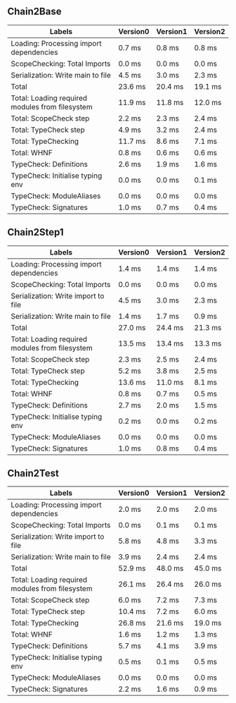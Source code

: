
## Chain2Base

Labels|Version0|Version1|Version2
---|---|---|---
Loading: Processing import dependencies|0.7 ms|0.8 ms|0.8 ms
ScopeChecking: Total Imports|0.0 ms|0.0 ms|0.0 ms
Serialization: Write main to file|4.5 ms|3.0 ms|2.3 ms
Total|23.6 ms|20.4 ms|19.1 ms
Total: Loading required modules from filesystem|11.9 ms|11.8 ms|12.0 ms
Total: ScopeCheck step|2.2 ms|2.3 ms|2.4 ms
Total: TypeCheck step|4.9 ms|3.2 ms|2.4 ms
Total: TypeChecking|11.7 ms|8.6 ms|7.1 ms
Total: WHNF|0.8 ms|0.6 ms|0.6 ms
TypeCheck: Definitions|2.6 ms|1.9 ms|1.6 ms
TypeCheck: Initialise typing env|0.0 ms|0.0 ms|0.1 ms
TypeCheck: ModuleAliases|0.0 ms|0.0 ms|0.0 ms
TypeCheck: Signatures|1.0 ms|0.7 ms|0.4 ms


## Chain2Step1

Labels|Version0|Version1|Version2
---|---|---|---
Loading: Processing import dependencies|1.4 ms|1.4 ms|1.4 ms
ScopeChecking: Total Imports|0.0 ms|0.0 ms|0.0 ms
Serialization: Write import to file|4.5 ms|3.0 ms|2.3 ms
Serialization: Write main to file|1.4 ms|1.7 ms|0.9 ms
Total|27.0 ms|24.4 ms|21.3 ms
Total: Loading required modules from filesystem|13.5 ms|13.4 ms|13.3 ms
Total: ScopeCheck step|2.3 ms|2.5 ms|2.4 ms
Total: TypeCheck step|5.2 ms|3.8 ms|2.5 ms
Total: TypeChecking|13.6 ms|11.0 ms|8.1 ms
Total: WHNF|0.8 ms|0.7 ms|0.5 ms
TypeCheck: Definitions|2.7 ms|2.0 ms|1.5 ms
TypeCheck: Initialise typing env|0.2 ms|0.0 ms|0.2 ms
TypeCheck: ModuleAliases|0.0 ms|0.0 ms|0.0 ms
TypeCheck: Signatures|1.0 ms|0.8 ms|0.4 ms


## Chain2Test

Labels|Version0|Version1|Version2
---|---|---|---
Loading: Processing import dependencies|2.0 ms|2.0 ms|2.0 ms
ScopeChecking: Total Imports|0.0 ms|0.1 ms|0.1 ms
Serialization: Write import to file|5.8 ms|4.8 ms|3.3 ms
Serialization: Write main to file|3.9 ms|2.4 ms|2.4 ms
Total|52.9 ms|48.0 ms|45.0 ms
Total: Loading required modules from filesystem|26.1 ms|26.4 ms|26.0 ms
Total: ScopeCheck step|6.0 ms|7.2 ms|7.3 ms
Total: TypeCheck step|10.4 ms|7.2 ms|6.0 ms
Total: TypeChecking|26.8 ms|21.6 ms|19.0 ms
Total: WHNF|1.6 ms|1.2 ms|1.3 ms
TypeCheck: Definitions|5.7 ms|4.1 ms|3.9 ms
TypeCheck: Initialise typing env|0.5 ms|0.1 ms|0.5 ms
TypeCheck: ModuleAliases|0.0 ms|0.0 ms|0.0 ms
TypeCheck: Signatures|2.2 ms|1.6 ms|0.9 ms

